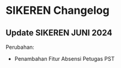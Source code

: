 # SIKEREN Changelog

## Update SIKEREN JUNI 2024

Perubahan:

*   Penambahan Fitur Absensi Petugas PST

